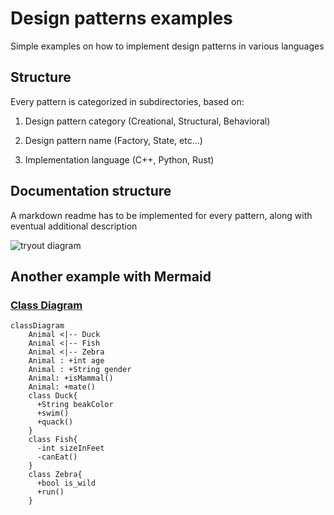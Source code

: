 # Design patterns examples
Simple examples on how to implement design patterns in various languages

## Structure
Every pattern is categorized in subdirectories, based on:

1) Design pattern category (Creational, Structural, Behavioral)

2) Design pattern name (Factory, State, etc...)

3) Implementation language (C++, Python, Rust)

## Documentation structure
A markdown readme has to be implemented for every pattern, along with eventual
additional description

![tryout diagram](http://www.plantuml.com/plantuml/proxy?cache=no&src=https://raw.githubusercontent.com/FedeFiumi/Design_Patterns_examples/test/uml_github_support/thisuml.puml)

## Another example with Mermaid

### [Class Diagram](https://mermaid-js.github.io/mermaid/#/classDiagram)

```mermaid
classDiagram
    Animal <|-- Duck
    Animal <|-- Fish
    Animal <|-- Zebra
    Animal : +int age
    Animal : +String gender
    Animal: +isMammal()
    Animal: +mate()
    class Duck{
      +String beakColor
      +swim()
      +quack()
    }
    class Fish{
      -int sizeInFeet
      -canEat()
    }
    class Zebra{
      +bool is_wild
      +run()
    }
```
